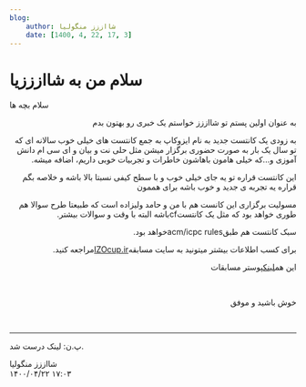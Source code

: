 ```yaml
---
blog:
    author: شااززز منگولیا
    date: [1400, 4, 22, 17, 3]
---
```

# سلام من به شاازززیا

<div class="cnt">
<p></p>
<p></p>
<p>سلام
بچه ها</p>
<p dir="rtl">به
عنوان اولین پستم تو شااززز خواستم یک
خبری رو بهتون بدم</p>
<p dir="rtl">به
زودی یک کانتست جدید به نام ایزوکاپ به
جمع کانتست های خیلی خوب سالانه ای که تو
سال یک بار به صورت حضوری برگزار میشن مثل
حلی نت و بیان و ای سی ام دانش آموزی و...که
خیلی هامون باهاشون خاطرات و تجربیات
خوبی داریم، اضافه میشه.</p>
<p dir="rtl">این
کانتست قراره تو یه جای خیلی خوب و با سطح
کیفی نسبتا بالا باشه و خلاصه بگم قراره
یه تجربه ی جدید و خوب باشه برای هممون</p>
<p dir="rtl">مسولیت
برگزاری این کانست هم با من و حامد ولیزاده
است که طبیعتا طرح سوالا هم طوری خواهد
بود که مثل یک کانتستcfباشه
البته با وقت و سوالات بیشتر.</p>
<p dir="rtl">سبک
کانتست هم طبقacm/icpc
rulesخواهد
بود.</p>
<p dir="rtl">برای
کسب اطلاعات بیشتر میتونید به سایت مسابقه<a href="http://izocup.ir">IZOcup.ir</a>مراجعه
کنید. </p>
<p dir="rtl">این هم<a href="http://izocup.ir/images/pub%20poster.gif" target="_blank">لینک</a>پوستر مسابقات</p>
<p dir="rtl"><br/></p>
<p dir="rtl">خوش
باشید و موفق</p>
<p><br/></p>
<p></p>
<hr/>پ.ن: لینک درست شد.<p></p>
<p></p>
<p></p>
<p></p>
</div>

<div class="blog-info">
    <div class="blog-author">شااززز منگولیا</div>
    <div class="blog-date">۱۴۰۰/۰۴/۲۲ ۱۷:۰۳</div>
</div>

